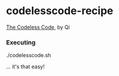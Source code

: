 # codelesscode-recipe

<a href="http://www.thecodelesscode.com/">The Codeless Code</a>, by Qi

### Executing

./codelesscode.sh

... it's that easy!
